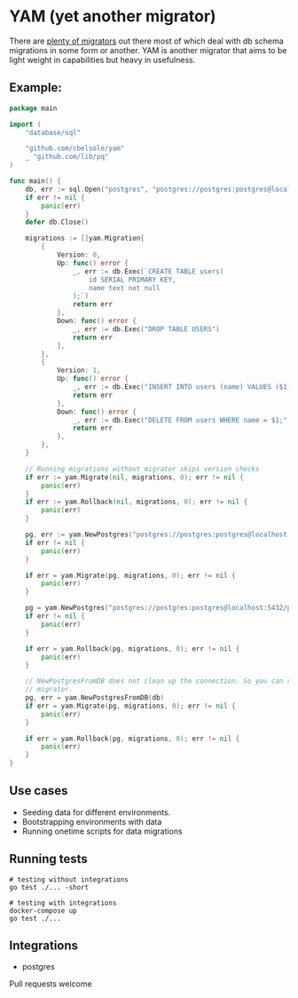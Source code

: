 # YAM (yet another migrator)

There are [plenty of migrators](https://awesome-go.com/#database) out there most of which deal with db schema migrations in some form or another. YAM is another migrator that aims to be light weight in capabilities but heavy in usefulness.

## Example:
```go
package main

import (
	"database/sql"

	"github.com/cbelsole/yam"
	_ "github.com/lib/pq"
)

func main() {
	db, err := sql.Open("postgres", "postgres://postgres:postgres@localhost:5432/postgres?sslmode=disable")
	if err != nil {
		panic(err)
	}
	defer db.Close()

	migrations := []yam.Migration{
		{
			Version: 0,
			Up: func() error {
				_, err := db.Exec(`CREATE TABLE users(
					id SERIAL PRIMARY KEY,
					name text not null
				);`)
				return err
			},
			Down: func() error {
				_, err := db.Exec("DROP TABLE USERS")
				return err
			},
		},
		{
			Version: 1,
			Up: func() error {
				_, err := db.Exec("INSERT INTO users (name) VALUES ($1);", "gopher")
				return err
			},
			Down: func() error {
				_, err := db.Exec("DELETE FROM users WHERE name = $1;", "gopher")
				return err
			},
		},
	}

	// Running migrations without migrator skips version checks
	if err := yam.Migrate(nil, migrations, 0); err != nil {
		panic(err)
	}
	if err := yam.Rollback(nil, migrations, 0); err != nil {
		panic(err)
	}

	pg, err := yam.NewPostgres("postgres://postgres:postgres@localhost:5432/postgres?sslmode=disable")
	if err != nil {
		panic(err)
	}

	if err = yam.Migrate(pg, migrations, 0); err != nil {
		panic(err)
	}

	pg = yam.NewPostgres("postgres://postgres:postgres@localhost:5432/postgres?sslmode=disable")
	if err != nil {
		panic(err)
	}

	if err = yam.Rollback(pg, migrations, 0); err != nil {
		panic(err)
	}

	// NewPostgresFromDB does not clean up the connection. So you can reuse the
	// migrator.
	pg, err = yam.NewPostgresFromDB(db)
	if err = yam.Migrate(pg, migrations, 0); err != nil {
		panic(err)
	}

	if err = yam.Rollback(pg, migrations, 0); err != nil {
		panic(err)
	}
}
```

## Use cases
* Seeding data for different environments.
* Bootstrapping environments with data
* Running onetime scripts for data migrations

## Running tests
```
# testing without integrations
go test ./... -short

# testing with integrations
docker-compose up
go test ./...
```

## Integrations
* postgres

Pull requests welcome
